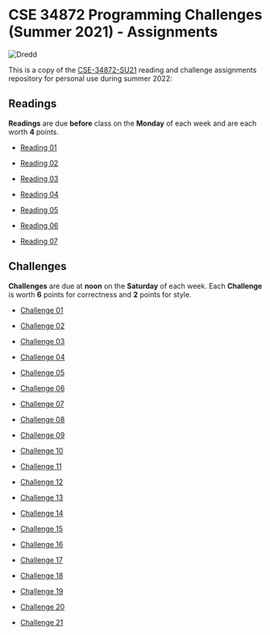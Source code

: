 # CSE 34872 Programming Challenges (Summer 2021) - Assignments

![Dredd](https://github.com/nd-cse-34872-su21/cse-34872-su21-assignments/workflows/Dredd/badge.svg)

This is a copy of the [CSE-34872-SU21] reading and challenge assignments repository for personal use during summer 2022:

[CSE-34872-SU21]:   https://www3.nd.edu/~pbui/teaching/cse.34872.su21/

## Readings

**Readings** are due **before** class on the **Monday** of each week and are
each worth **4** points.

- [Reading 01](https://www3.nd.edu/~pbui/teaching/cse.34872.su21/reading01.html)

- [Reading 02](https://www3.nd.edu/~pbui/teaching/cse.34872.su21/reading02.html)

- [Reading 03](https://www3.nd.edu/~pbui/teaching/cse.34872.su21/reading03.html)

- [Reading 04](https://www3.nd.edu/~pbui/teaching/cse.34872.su21/reading04.html)

- [Reading 05](https://www3.nd.edu/~pbui/teaching/cse.34872.su21/reading05.html)

- [Reading 06](https://www3.nd.edu/~pbui/teaching/cse.34872.su21/reading06.html)

- [Reading 07](https://www3.nd.edu/~pbui/teaching/cse.34872.su21/reading07.html)

## Challenges

**Challenges** are due at **noon** on the **Saturday** of each week.  Each
**Challenge** is worth **6** points for correctness and **2** points for style.

- [Challenge 01](https://www3.nd.edu/~pbui/teaching/cse.34872.su21/challenge01.html)

- [Challenge 02](https://www3.nd.edu/~pbui/teaching/cse.34872.su21/challenge02.html)

- [Challenge 03](https://www3.nd.edu/~pbui/teaching/cse.34872.su21/challenge03.html)

- [Challenge 04](https://www3.nd.edu/~pbui/teaching/cse.34872.su21/challenge04.html)

- [Challenge 05](https://www3.nd.edu/~pbui/teaching/cse.34872.su21/challenge05.html)

- [Challenge 06](https://www3.nd.edu/~pbui/teaching/cse.34872.su21/challenge06.html)

- [Challenge 07](https://www3.nd.edu/~pbui/teaching/cse.34872.su21/challenge07.html)

- [Challenge 08](https://www3.nd.edu/~pbui/teaching/cse.34872.su21/challenge08.html)

- [Challenge 09](https://www3.nd.edu/~pbui/teaching/cse.34872.su21/challenge09.html)

- [Challenge 10](https://www3.nd.edu/~pbui/teaching/cse.34872.su21/challenge10.html)

- [Challenge 11](https://www3.nd.edu/~pbui/teaching/cse.34872.su21/challenge11.html)

- [Challenge 12](https://www3.nd.edu/~pbui/teaching/cse.34872.su21/challenge12.html)

- [Challenge 13](https://www3.nd.edu/~pbui/teaching/cse.34872.su21/challenge13.html)

- [Challenge 14](https://www3.nd.edu/~pbui/teaching/cse.34872.su21/challenge14.html)

- [Challenge 15](https://www3.nd.edu/~pbui/teaching/cse.34872.su21/challenge15.html)

- [Challenge 16](https://www3.nd.edu/~pbui/teaching/cse.34872.su21/challenge16.html)

- [Challenge 17](https://www3.nd.edu/~pbui/teaching/cse.34872.su21/challenge17.html)

- [Challenge 18](https://www3.nd.edu/~pbui/teaching/cse.34872.su21/challenge18.html)

- [Challenge 19](https://www3.nd.edu/~pbui/teaching/cse.34872.su21/challenge19.html)

- [Challenge 20](https://www3.nd.edu/~pbui/teaching/cse.34872.su21/challenge20.html)

- [Challenge 21](https://www3.nd.edu/~pbui/teaching/cse.34872.su21/challenge21.html)
